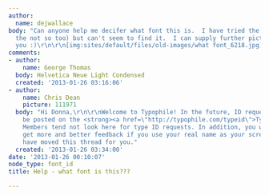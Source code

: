 ```yaml
---
author:
  name: dejwallace
body: "Can anyone help me decifer what font this is.  I have tried the usual (and
  the not so too) but can't seem to find it.  I can supply further pictures if required.\r\n\r\nThank
  you :)\r\n\r\n[img:sites/default/files/old-images/what font_6218.jpg]"
comments:
- author:
    name: George Thomas
  body: Helvetica Neue Light Condensed
  created: '2013-01-26 03:16:06'
- author:
    name: Chris Dean
    picture: 111971
  body: "Hi Donna,\r\n\r\nWelcome to Typophile! In the future, ID requests should
    be posted on the <strong><a href=\"http://typophile.com/typeid\">Type ID board</a></strong>.
    Members tend not look here for type ID requests. In addition, you will find you
    get more and better feedback if you use your real name as your screen name.\r\n\r\nI
    have moved this thread for you."
  created: '2013-01-26 03:34:00'
date: '2013-01-26 00:10:07'
node_type: font_id
title: Help - what font is this???

---
```

